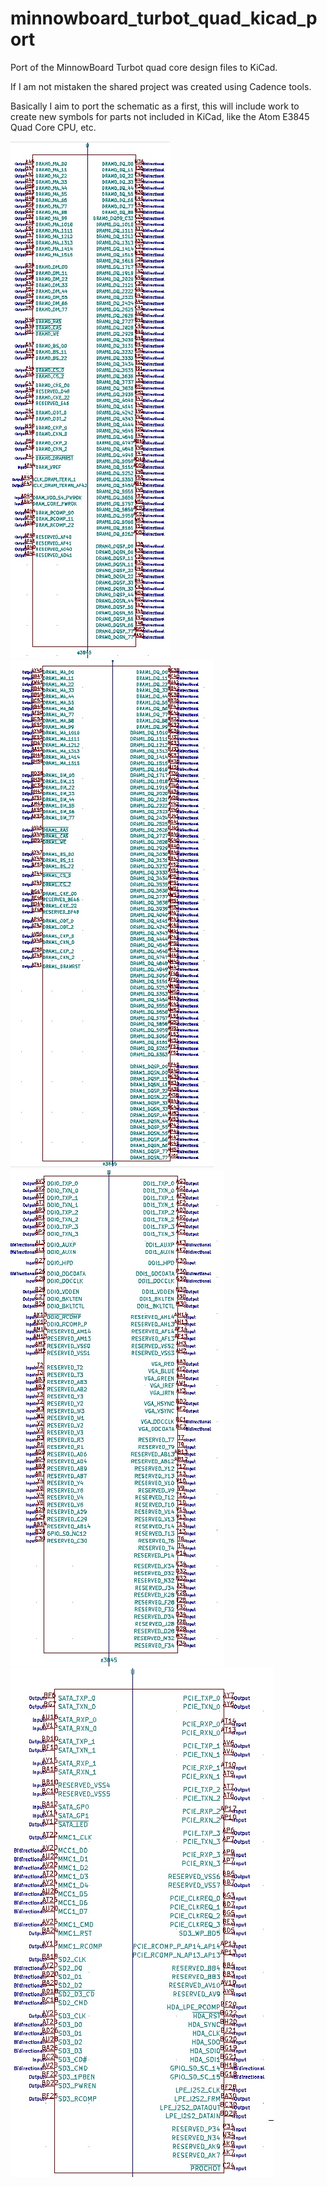 # minnowboard_turbot_quad_kicad_port
Port of the MinnowBoard Turbot quad core design files to KiCad. 
 
If I am not mistaken the shared project was created using Cadence tools.  

Basically I aim to port the schematic as a first, this will include work to create new symbols for parts not included in KiCad, like the Atom E3845 Quad Core CPU, etc. 


![alt tag](/screenshot.jpg)
![alt tag](/screenshot_2.jpg)
![alt tag](/screenshot_3.jpg)
![alt tag](/screenshot_4.jpg)

